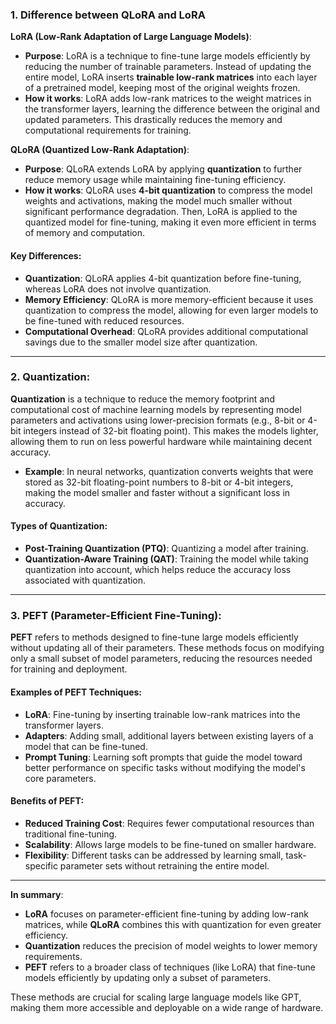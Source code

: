 ### **1. Difference between QLoRA and LoRA**

**LoRA (Low-Rank Adaptation of Large Language Models)**:
- **Purpose**: LoRA is a technique to fine-tune large models efficiently by reducing the number of trainable parameters. Instead of updating the entire model, LoRA inserts **trainable low-rank matrices** into each layer of a pretrained model, keeping most of the original weights frozen.
- **How it works**: LoRA adds low-rank matrices to the weight matrices in the transformer layers, learning the difference between the original and updated parameters. This drastically reduces the memory and computational requirements for training.

**QLoRA (Quantized Low-Rank Adaptation)**:
- **Purpose**: QLoRA extends LoRA by applying **quantization** to further reduce memory usage while maintaining fine-tuning efficiency.
- **How it works**: QLoRA uses **4-bit quantization** to compress the model weights and activations, making the model much smaller without significant performance degradation. Then, LoRA is applied to the quantized model for fine-tuning, making it even more efficient in terms of memory and computation.

#### Key Differences:
- **Quantization**: QLoRA applies 4-bit quantization before fine-tuning, whereas LoRA does not involve quantization.
- **Memory Efficiency**: QLoRA is more memory-efficient because it uses quantization to compress the model, allowing for even larger models to be fine-tuned with reduced resources.
- **Computational Overhead**: QLoRA provides additional computational savings due to the smaller model size after quantization.

---

### **2. Quantization**:
**Quantization** is a technique to reduce the memory footprint and computational cost of machine learning models by representing model parameters and activations using lower-precision formats (e.g., 8-bit or 4-bit integers instead of 32-bit floating point). This makes the models lighter, allowing them to run on less powerful hardware while maintaining decent accuracy.

- **Example**: In neural networks, quantization converts weights that were stored as 32-bit floating-point numbers to 8-bit or 4-bit integers, making the model smaller and faster without a significant loss in accuracy.

#### Types of Quantization:
- **Post-Training Quantization (PTQ)**: Quantizing a model after training.
- **Quantization-Aware Training (QAT)**: Training the model while taking quantization into account, which helps reduce the accuracy loss associated with quantization.

---

### **3. PEFT (Parameter-Efficient Fine-Tuning)**:
**PEFT** refers to methods designed to fine-tune large models efficiently without updating all of their parameters. These methods focus on modifying only a small subset of model parameters, reducing the resources needed for training and deployment.

#### Examples of PEFT Techniques:
- **LoRA**: Fine-tuning by inserting trainable low-rank matrices into the transformer layers.
- **Adapters**: Adding small, additional layers between existing layers of a model that can be fine-tuned.
- **Prompt Tuning**: Learning soft prompts that guide the model toward better performance on specific tasks without modifying the model's core parameters.

#### Benefits of PEFT:
- **Reduced Training Cost**: Requires fewer computational resources than traditional fine-tuning.
- **Scalability**: Allows large models to be fine-tuned on smaller hardware.
- **Flexibility**: Different tasks can be addressed by learning small, task-specific parameter sets without retraining the entire model.

---

**In summary**:  
- **LoRA** focuses on parameter-efficient fine-tuning by adding low-rank matrices, while **QLoRA** combines this with quantization for even greater efficiency.
- **Quantization** reduces the precision of model weights to lower memory requirements.
- **PEFT** refers to a broader class of techniques (like LoRA) that fine-tune models efficiently by updating only a subset of parameters.

These methods are crucial for scaling large language models like GPT, making them more accessible and deployable on a wide range of hardware.
